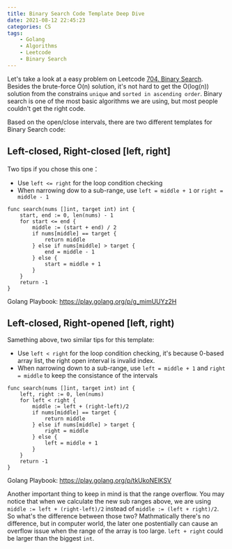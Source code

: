 ```yaml
---
title: Binary Search Code Template Deep Dive
date: 2021-08-12 22:45:23
categories: CS
tags:
    - Golang
    - Algorithms
    - Leetcode
    - Binary Search
---
```


Let's take a look at a easy problem on Leetcode [704. Binary Search](https://leetcode.com/problems/binary-search/). Besides the brute-force O(n) solution, it's not hard to get the O(log(n)) solution from the constrains `unique` and `sorted in ascending order`. Binary search is one of the most basic algorithms we are using, but most people couldn't get the right code.

Based on the open/close intervals, there are two different templates for Binary Search code:

## Left-closed, Right-closed [left, right]

Two tips if you chose this one：
* Use `left <= right` for the loop condition checking
* When narrowing dow to a sub-range, use `left = middle + 1` or `right = middle - 1`

```
func search(nums []int, target int) int {
	start, end := 0, len(nums) - 1
	for start <= end {
		middle := (start + end) / 2
		if nums[middle] == target {
			return middle
		} else if nums[middle] > target {
			end = middle - 1
		} else {
			start = middle + 1
		}
	}
	return -1
}
```

Golang Playbook: https://play.golang.org/p/g_mimUUYz2H

## Left-closed, Right-opened [left, right)

Samething above, two similar tips for this template:
* Use `left < right` for the loop condition checking, it's because 0-based array list, the right open interval is invalid index.
* When narrowing down to a sub-range, use `left = middle + 1` and `right = middle` to keep the consistance of the intervals

```
func search(nums []int, target int) int {
	left, right := 0, len(nums)
	for left < right {
		middle := left + (right-left)/2
		if nums[middle] == target {
			return middle
		} else if nums[middle] > target {
			right = middle
		} else {
			left = middle + 1
		}
	}
	return -1
}
```

Golang Playbook: https://play.golang.org/p/tkUkoNElKSV


Another important thing to keep in mind is that the range overflow. You may notice that when we calculate the new sub ranges above, we are using `middle := left + (right-left)/2` instead of `middle := (left + right)/2`. So what's the difference between those two? Mathmatically there's no difference, but in computer world, the later one postentially can cause an overflow issue when the range of the array is too large. `left + right` could be larger than the biggest `int`.